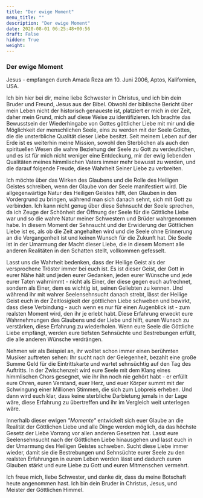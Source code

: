 ```yaml
---
title: "Der ewige Moment"
menu_title: ""
description: "Der ewige Moment"
date: 2020-08-01 06:25:48+00:56
draft: False
hidden: True
weight:
---
```

### Der ewige Moment

Jesus - empfangen durch Amada Reza am 10. Juni 2006, Aptos, Kalifornien, USA.

Ich bin hier bei dir, meine liebe Schwester in Christus, und ich bin dein Bruder und Freund, Jesus aus der Bibel. Obwohl der biblische Bericht über mein Leben nicht der historisch genaueste ist, platziert er mich in der Zeit, daher mein Grund, mich auf diese Weise zu identifizieren. Ich brachte das Bewusstsein der Wiederhingabe von Gottes göttlicher Liebe mit mir und die Möglichkeit der menschlichen Seele, eins zu werden mit der Seele Gottes, die die unsterbliche Qualität dieser Liebe besitzt. Seit meinem Leben auf der Erde ist es weiterhin meine Mission, sowohl den Sterblichen als auch den spirituellen Wesen die wahre Beziehung der Seele zu Gott zu verdeutlichen, und es ist für mich nicht weniger eine Entdeckung, mir der ewig liebenden Qualitäten meines himmlischen Vaters immer mehr bewusst zu werden, und die darauf folgende Freude, diese Wahrheit Seiner Liebe zu verbreiten.

Ich möchte über das Wirken des Glaubens und die Rolle des Heiligen Geistes schreiben, wenn der Glaube von der Seele manifestiert wird. Die allgegenwärtige Natur des Heiligen Geistes hilft, den Glauben in den Vordergrund zu bringen, während man sich danach sehnt, sich mit Gott zu verbinden. Ich kann nicht genug über diese Sehnsucht der Seele sprechen, da ich Zeuge der Schönheit der Öffnung der Seele für die Göttliche Liebe war und so die wahre Natur meiner Schwestern und Brüder wahrgenommen habe. In diesem Moment der Sehnsucht und der Erwiderung der Göttlichen Liebe ist es, als ob die Zeit angehalten wird und die Seele ohne Erinnerung an die Vergangenheit ist und keinen Wunsch für die Zukunft hat. Die Seele ist in der Umarmung der Macht dieser Liebe, die in diesem Moment alle anderen Realitäten in den Schatten stellt, vollkommen gefesselt.

Lasst uns die Wahrheit bedenken, dass der Heilige Geist als der versprochene Tröster immer bei euch ist. Es ist dieser Geist, der Gott in eurer Nähe hält und jeden eurer Gedanken, jeden eurer Wünsche und jede eurer Taten wahrnimmt - nicht als Einer, der diese gegen euch aufrechnet, sondern als Einer, dem es wichtig ist, seinen Geliebten zu kennen. Und während ihr mit wahrer Seelensehnsucht danach strebt, lässt der Heilige Geist euch in der Zeitlosigkeit der göttlichen Liebe schweben und bewirkt, dass diese Verbindung - auch wenn es nur für einen Augenblick ist - zum realsten Moment wird, den ihr je erlebt habt. Diese Erfahrung erweckt eure Wahrnehmungen des Glaubens und der Liebe und hilft, euren Wunsch zu verstärken, diese Erfahrung zu wiederholen. Wenn eure Seele die Göttliche Liebe empfängt, werden eure tiefsten Sehnsüchte und Bestrebungen erfüllt, die alle anderen Wünsche verdrängen.

Nehmen wir als Beispiel an, ihr wolltet schon immer einen berühmten Musiker auftreten sehen: Ihr sucht nach der Gelegenheit, bezahlt eine große Summe Geld für die Eintrittskarte und wartet sehnsüchtig auf den Tag des Auftritts. In der Zwischenzeit wird eure Seele mit dem Klang eines himmlischen Chors gesegnet, wie ihr ihn noch nie gehört habt - er erfüllt eure Ohren, euren Verstand, euer Herz, und euer Körper summt mit der Schwingung einer Millionen Stimmen, die sich zum Lobpreis erheben. Und dann wird euch klar, dass keine sterbliche Darbietung jemals in der Lage wäre, diese Erfahrung zu übertreffen und ihr im Vergleich weit unterlegen wäre.

Innerhalb dieser ewigen *"Momente"* entwickelt sich euer Glaube an die Realität der Göttlichen Liebe und alle Dinge werden möglich, da das höchste Gesetz der Liebe Vorrang vor allen anderen Gesetzen hat. Lasst eure Seelensehnsucht nach der Göttlichen Liebe hinausgehen und lasst euch in der Umarmung des Heiligen Geistes schweben. Sucht diese Liebe immer wieder, damit sie die Bestrebungen und Sehnsüchte eurer Seele zu den realsten Erfahrungen in eurem Leben werden lässt und dadurch euren Glauben stärkt und eure Liebe zu Gott und euren Mitmenschen vermehrt.

Ich freue mich, liebe Schwester, und danke dir, dass du meine Botschaft heute angenommen hast. Ich bin dein Bruder in Christus, Jesus, und Meister der Göttlichen Himmel.
